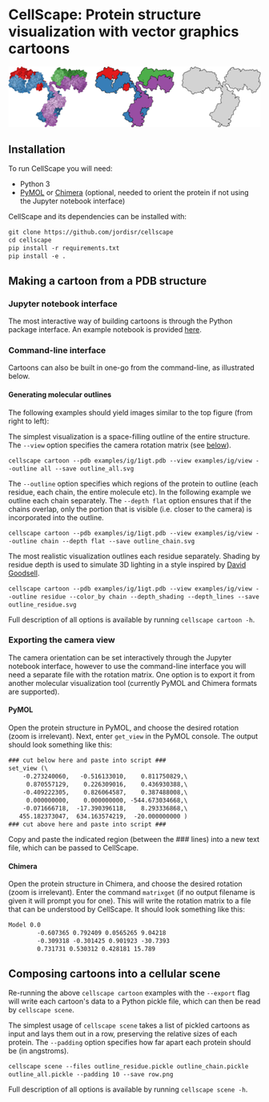 # CellScape: Protein structure visualization with vector graphics cartoons
<img src="ig_example.png" alt="logo" width=700/>

## Installation
To run CellScape you will need:
* Python 3
* [PyMOL](https://pymol.org/2/) or [Chimera](https://www.cgl.ucsf.edu/chimera/) (optional, needed to orient the protein if not using the Jupyter notebook interface)

CellScape and its dependencies can be installed with:

```
git clone https://github.com/jordisr/cellscape
cd cellscape
pip install -r requirements.txt
pip install -e .
```

## Making a cartoon from a PDB structure

### Jupyter notebook interface
The most interactive way of building cartoons is through the Python package interface. An example notebook is provided [here](examples/cartoon.ipynb).

### Command-line interface

Cartoons can also be built in one-go from the command-line, as illustrated below.

#### Generating molecular outlines
The following examples should yield images similar to the top figure (from right to left):

The simplest visualization is a space-filling outline of the entire structure.
The `--view` option specifies the camera rotation matrix (see [below](#exporting-the-camera-view)).

```
cellscape cartoon --pdb examples/ig/1igt.pdb --view examples/ig/view --outline all --save outline_all.svg
```

The `--outline` option specifies which regions of the protein to outline (each residue, each chain, the entire molecule etc).
In the following example we outline each chain separately.
The `--depth flat` option ensures that if the chains overlap, only the portion that is visible (i.e. closer to the camera) is incorporated into the outline.

```
cellscape cartoon --pdb examples/ig/1igt.pdb --view examples/ig/view --outline chain --depth flat --save outline_chain.svg
```

The most realistic visualization outlines each residue separately.
Shading by residue depth is used to simulate 3D lighting in a style inspired by [David Goodsell](https://pdb101.rcsb.org/motm/21).

```
cellscape cartoon --pdb examples/ig/1igt.pdb --view examples/ig/view --outline residue --color_by chain --depth_shading --depth_lines --save outline_residue.svg
```

Full description of all options is available by running `cellscape cartoon -h`.

### Exporting the camera view
The camera orientation can be set interactively through the Jupyter notebook interface, however to use the command-line interface you will need a separate file with the rotation matrix.
One option is to export it from another molecular visualization tool (currently PyMOL and Chimera formats are supported).

#### PyMOL
Open the protein structure in PyMOL, and choose the desired rotation (zoom is irrelevant). Next, enter `get_view` in the PyMOL console. The output should look something like this:
```
### cut below here and paste into script ###
set_view (\
    -0.273240060,   -0.516133010,    0.811750829,\
     0.870557129,    0.226309016,    0.436930388,\
    -0.409222305,    0.826064587,    0.387488008,\
     0.000000000,    0.000000000, -544.673034668,\
    -0.071666718,  -17.390396118,    8.293336868,\
   455.182373047,  634.163574219,  -20.000000000 )
### cut above here and paste into script ###
```
Copy and paste the indicated region (between the ### lines) into a new text file, which can be passed to CellScape.

#### Chimera
Open the protein structure in Chimera, and choose the desired rotation (zoom is irrelevant).
Enter the command `matrixget` (if no output filename is given it will prompt you for one).
This will write the rotation matrix to a file that can be understood by CellScape.
It should look something like this:
```
Model 0.0
        -0.607365 0.792409 0.0565265 9.04218
        -0.309318 -0.301425 0.901923 -30.7393
        0.731731 0.530312 0.428181 15.789
```

## Composing cartoons into a cellular scene

Re-running the above `cellscape cartoon` examples with the `--export` flag will write each cartoon's data to a Python pickle file, which can then be read by `cellscape scene`.

The simplest usage of `cellscape scene` takes a list of pickled cartoons as input and lays them out in a row, preserving the relative sizes of each protein.
The `--padding` option specifies how far apart each protein should be (in angstroms).

```
cellscape scene --files outline_residue.pickle outline_chain.pickle outline_all.pickle --padding 10 --save row.png
```

Full description of all options is available by running `cellscape scene -h`.
